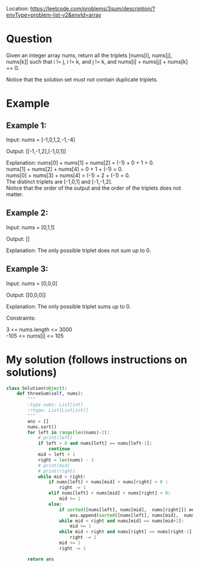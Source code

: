 Location: https://leetcode.com/problems/3sum/description/?envType=problem-list-v2&envId=array
# Question
Given an integer array nums, return all the triplets [nums[i], nums[j], nums[k]] such that i != j, i != k, and j != k, and nums[i] + nums[j] + nums[k] == 0.

Notice that the solution set must not contain duplicate triplets.

 
# Example

## Example 1:

Input: nums = [-1,0,1,2,-1,-4]

Output: [[-1,-1,2],[-1,0,1]]

Explanation: nums[0] + nums[1] + nums[2] = (-1) + 0 + 1 = 0.\
nums[1] + nums[2] + nums[4] = 0 + 1 + (-1) = 0.\
nums[0] + nums[3] + nums[4] = (-1) + 2 + (-1) = 0.\
The distinct triplets are [-1,0,1] and [-1,-1,2].\
Notice that the order of the output and the order of the triplets does not matter.

## Example 2:

Input: nums = [0,1,1]

Output: []

Explanation: The only possible triplet does not sum up to 0.

## Example 3:

Input: nums = [0,0,0]

Output: [[0,0,0]]

Explanation: The only possible triplet sums up to 0.
 

Constraints:

3 <= nums.length <= 3000\
-105 <= nums[i] <= 105
 

# My solution (follows instructions on solutions)
```python
class Solution(object):
    def threeSum(self, nums):
        """
        :type nums: List[int]
        :rtype: List[List[int]]
        """
        ans = []
        nums.sort()
        for left in range(len(nums)-2):
            # print(left)
            if left > 0 and nums[left] == nums[left-1]:
                continue
            mid = left + 1
            right = len(nums) - 1
            # print(mid)
            # print(right)
            while mid < right:
                if nums[left] + nums[mid] + nums[right] > 0 :
                    right -= 1
                elif nums[left] + nums[mid] + nums[right] < 0:
                    mid += 1
                else:
                    if sorted([nums[left], nums[mid],  nums[right]]) not in ans:
                        ans.append(sorted([nums[left], nums[mid],  nums[right]]))
                    while mid < right and nums[mid] == nums[mid+1]:
                        mid += 1
                    while mid < right and nums[right] == nums[right-1]:
                        right -= 1
                    mid += 1
                    right -= 1

        return ans
        
```

